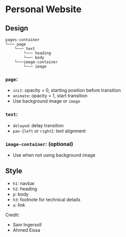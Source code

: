 # Personal Website

## Design

```text
pages-container
└─── page
    └─── text
        └─── heading
        └─── body
    └───image-container
        └─── image
```

### `page`:
- `init`: opacity = 0, starting position before transition
- `animate`: opacity = 1, start transition
- Use background image or `image`

### `text`:
- `delayed`: delay transition
- `pan-`{`left` or `right`}: text alignment

### `image-container`: (optional)
- Use when not using background image

## Style

- `h1`: navbar
- `h2`: heading
- `p`: body
- `h3`: footnote for technical details
- `a`: link

Credit:
- Sam Ingersoll
- Ahmed Eissa
